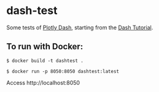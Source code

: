 # dash-test

Some tests of [Plotly Dash](https://plot.ly/dash/),
starting from the [Dash Tutorial](https://dash.plot.ly/dash-tutorial/).

## To run with Docker:

    $ docker build -t dashtest .

    $ docker run -p 8050:8050 dashtest:latest

Access http://localhost:8050

